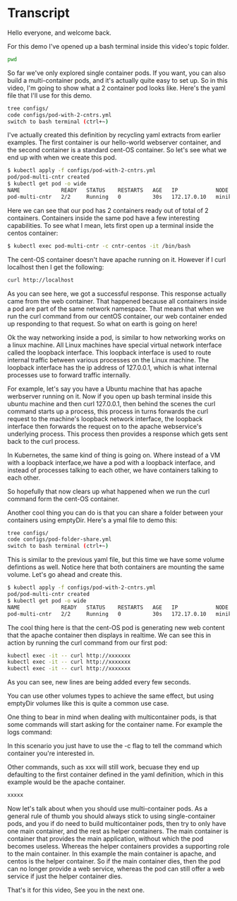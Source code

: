 # Transcript

Hello everyone, and welcome back. 

For this demo I've opened up a bash terminal inside this video's topic folder. 

```bash
pwd
```

So far we've only explored single container pods. If you want, you can also build a multi-container pods, and it's actually quite easy to set up. So in this video, I'm going to show what a 2 container pod looks like. Here's the yaml file that I'll use for this demo. 

```bash
tree configs/
code configs/pod-with-2-cntrs.yml
switch to bash terminal (ctrl+~) 
```

I've actually created this definition by recycling yaml extracts from earlier examples. The first container is our hello-world webserver container, and the second container is a standard cent-OS container. So let's see what we end up with when we create this pod. 

```bash
$ kubectl apply -f configs/pod-with-2-cntrs.yml
pod/pod-multi-cntr created
$ kubectl get pod -o wide
NAME             READY   STATUS    RESTARTS   AGE   IP            NODE       NOMINATED NODE   READINESS GATES
pod-multi-cntr   2/2     Running   0          30s   172.17.0.10   minikube   <none>           <none>
```

Here we can see that our pod has 2 containers ready out of total of 2 containers. Containers inside the same pod have a few interesting capabilities. To see what I mean, lets first open up a terminal inside the centos container:

```bash
$ kubectl exec pod-multi-cntr -c cntr-centos -it /bin/bash
```

The cent-OS container doesn't have apache running on it. However if I curl localhost then I get the following:


```bash
curl http://localhost
```

As you can see here, we got a successful response. This response actually came from the web container. That happened because all containers inside a pod are part of the same network namespace. That means that when we run the curl command from our centOS container, our web container ended up responding to that request. So what on earth is going on here!

Ok the way networking inside a pod, is similar to how networking works on a linux machine. All Linux machines have special virtual network interface called the loopback interface. This loopback interface is used to route internal traffic between various processes on the Linux machine. The loopback interface has the ip address of 127.0.0.1, which is what internal processes use to forward traffic internally.  


For example, let's say you have a Ubuntu machine that has apache werbserver running on it. Now if you open up bash terminal inside this ubuntu machine and then curl 127.0.0.1, then behind the scenes the curl command starts up a process, this process in turns forwards the curl request to the machine's loopback network interface, the loopback interface then forwards the request on to the apache webservice's underlying process. This process then provides a response which gets sent back to the curl process. 


In Kubernetes, the same kind of thing is going on. Where instead of a VM with a loopback interface,we have a pod with a loopback interface, and instead of processes talking to each other, we have containers talking to each other. 

So hopefully that now clears up what happened when we run the curl command form the cent-OS container. 

Another cool thing you can do is that you can share a folder between your containers using emptyDir. Here's a ymal file to demo this:

```bash
tree configs/
code configs/pod-folder-share.yml
switch to bash terminal (ctrl+~) 
```

This is similar to the previous yaml file, but this time we have some volume defintions as well. Notice here that both containers are mounting the same volume. Let's go ahead and create this. 


```bash
$ kubectl apply -f configs/pod-with-2-cntrs.yml
pod/pod-multi-cntr created
$ kubectl get pod -o wide
NAME             READY   STATUS    RESTARTS   AGE   IP            NODE       NOMINATED NODE   READINESS GATES
pod-multi-cntr   2/2     Running   0          30s   172.17.0.10   minikube   <none>           <none>
```

The cool thing here is that the cent-OS pod is generating new web content that the apache container then displays in realtime. We can see this in action by running the curl command from our first pod:


```bash
kubectl exec -it -- curl http://xxxxxxx
kubectl exec -it -- curl http://xxxxxxx
kubectl exec -it -- curl http://xxxxxxx
```

As you can see, new lines are being added every few seconds. 

You can use other volumes types to achieve the same effect, but using emptyDir volumes like this is quite a common use case.



One thing to bear in mind when dealing with multicontainer pods, is that some commands will start asking for the container name. For example the logs command:

In this scenario you just have to use the -c flag to tell the command which container you're interested in. 


Other commands, such as xxx will still work, becuase they end up defaulting to the first container defined in the yaml definition, which in this example would be the apache container.  

```bash
xxxxx
```

Now let's talk about when you should use multi-container pods. As a general rule of thumb you should always stick to using single-container pods, and you if do need to build multicontainer pods, then try to only have one main container, and the rest as helper containers. The main container is container that provides the main application, without which the pod becomes useless. Whereas the helper containers provides a supporting role to the main container. In this example the main container is apache, and centos is the helper container. So if the main container dies, then the pod can no longer provide a web service, whereas the pod can still offer a web service if just the helper container dies. 

That's it for this video, See you in the next one. 

